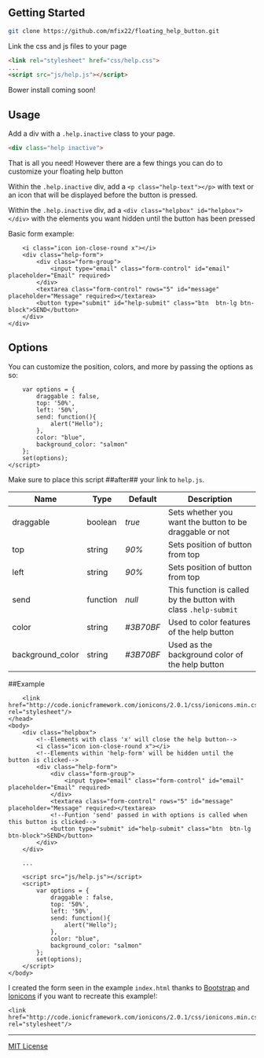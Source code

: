 ## Getting Started

```bash
git clone https://github.com/mfix22/floating_help_button.git
```

Link the css and js files to your page
```html
<link rel="stylesheet" href="css/help.css">
...
<script src="js/help.js"></script>
```
Bower install coming soon!

## Usage
Add a div with a `.help.inactive` class to your page.
```html
<div class="help inactive">
```

That is all you need! However there are a few things you can do to customize your floating help button

Within the `.help.inactive` div, add a `<p class="help-text"></p>` with text or an icon that will be displayed before the button is pressed. 

Within the `.help.inactive` div, ad a `<div class="helpbox" id="helpbox"></div>` with the elements you want hidden until the button has been pressed

Basic form example:
```html<div class="helpbox">
    <i class="icon ion-close-round x"></i>
    <div class="help-form">
        <div class="form-group">
            <input type="email" class="form-control" id="email" placeholder="Email" required>
        </div>
        <textarea class="form-control" rows="5" id="message" placeholder="Message" required></textarea>
        <button type="submit" id="help-submit" class="btn  btn-lg btn-block">SEND</button>
    </div>
</div>
```

## Options
You can customize the position, colors, and more by passing the options as so: 
```js<script>
	var options = {
        draggable : false,
        top: '50%',
        left: '50%',
        send: function(){
            alert("Hello");
        },
        color: "blue",
        background_color: "salmon"
    };
    set(options);
</script>
```

Make sure to place this script ##after## your link to `help.js`.

 Name          | Type        | Default     | Description 
 ------------- | ----------- | ----------- | ----------- 
 draggable     | boolean     | _true_      | Sets whether you want the button to be draggable or not
 top           | string      | _90%_       | Sets position of button from top
 left          | string      | _90%_       | Sets position of button from top
 send          | function    | _null_      | This function is called by the button with class `.help-submit`
 color         | string      | _#3B70BF_   | Used to color features of the help button
 background_color| string    | _#3B70BF_   | Used as the background color of the help button

##Example
```html<head>
	<link href="http://code.ionicframework.com/ionicons/2.0.1/css/ionicons.min.css" rel="stylesheet"/>
</head>
<body>
	<div class="helpbox">
		<!--Elements with class 'x' will close the help button-->
	    <i class="icon ion-close-round x"></i> 
	    <!--Elements within 'help-form' will be hidden until the button is clicked-->
	    <div class="help-form">
	        <div class="form-group">
	            <input type="email" class="form-control" id="email" placeholder="Email" required>
	        </div>
	        <textarea class="form-control" rows="5" id="message" placeholder="Message" required></textarea>
	        <!--Funtion 'send' passed in with options is called when this button is clicked-->
	        <button type="submit" id="help-submit" class="btn  btn-lg btn-block">SEND</button>
	    </div>
	</div>
	
	...

	<script src="js/help.js"></script>
	<script>
		var options = {
	        draggable : false,
	        top: '50%',
	        left: '50%',
	        send: function(){
	            alert("Hello");
	        },
	        color: "blue",
	        background_color: "salmon"
	    };
	    set(options);
	</script>
</body>
```


I created the form seen in the example `index.html` thanks to [Bootstrap](http://getbootstrap.com/) and [Ionicons](http://ionicons.com/) if you want to recreate this example!:
```html<link rel="stylesheet" href="https://maxcdn.bootstrapcdn.com/bootstrap/3.3.5/css/bootstrap.min.css">
<link href="http://code.ionicframework.com/ionicons/2.0.1/css/ionicons.min.css" rel="stylesheet"/>
```
---

[MIT License](https://github.com/mfix22/floating_help_button/blob/master/LICENSE)

